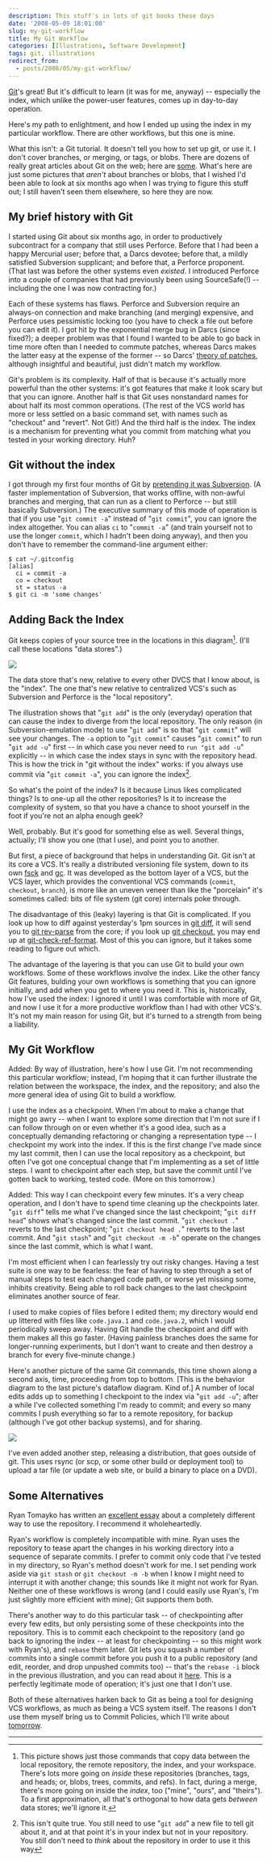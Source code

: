 ```yaml
---
description: This stuff's in lots of git books these days
date: '2008-05-09 18:01:00'
slug: my-git-workflow
title: My Git Workflow
categories: [Illustrations, Software Development]
tags: git, illustrations
redirect_from:
  - posts/2008/05/my-git-workflow/
---
```


[Git](http://git.or.cz/)'s great!  But it's difficult to learn (it was for me, anyway) -- especially the index, which unlike the power-user features, comes up in day-to-day operation.

Here's my path to enlightment, and how I ended up using the index in my particular workflow.  There are other workflows, but this one is mine.

<!-- more -->

What this isn't: a Git tutorial.  It doesn't tell you how to set up git, or use it. I don't cover branches, or merging, or tags, or blobs.  There are dozens of really great articles about Git on the web; here are [some](http://del.icio.us/osteele/git).  What's here are just some pictures that _aren't_ about branches or blobs, that I wished I'd been able to look at six months ago when I was trying to figure this stuff out; I still haven't seen them elsewhere, so here they are now.

## My brief history with Git

I started using Git about six months ago, in order to productively subcontract for a company that still uses Perforce.  Before that I had been a happy Mercurial user; before that, a Darcs devotee; before that, a mildly satisfied Subversion supplicant; and before that, a Perforce proponent.  (That last was before the other systems even _existed_.  I introduced Perforce into a couple of companies that had previously been using SourceSafe(!) -- including the one I was now contracting for.)

Each of these systems has flaws. Perforce and Subversion require an always-on connection and make branching (and merging) expensive, and Perforce uses pessimistic locking too (you have to check a file out before you can edit it).  I got hit by the exponential merge bug in Darcs (since fixed?); a deeper problem was that I found I wanted to be able to go back in time more often than I needed to commute patches, whereas Darcs makes the latter easy at the expense of the former -- so Darcs' [theory of patches](http://darcs.net/manual/node8.html#Patch), although insightful and beautiful, just didn't match my workflow.

Git's problem is its complexity.  Half of that is because it's actually more powerful than the other systems: it's got features that make it look scary but that you can ignore.  Another half is that Git uses nonstandard names for about half its most common operations.  (The rest of the VCS world has more or less settled on a basic command set, with names such as "checkout" and "revert".  Not Git!)  And the third half is the index.  The index is a mechanism for preventing what you commit from matching what you tested in your working directory.  Huh?

## Git without the index

I got through my first four months of Git by [pretending it was Subversion](http://git.or.cz/course/svn.html). (A faster implementation of Subversion, that works offline, with non-awful branches and merging, that can run as a client to Perforce -- but still basically Subversion.)  The executive summary of this mode of operation is that if you use "`git commit -a`" instead of "`git commit`", you can ignore the index altogether.  You can alias `ci` to "`commit -a`" (and train yourself not to use the longer `commit`, which I hadn't been doing anyway), and then you don't have to remember the command-line argument either:

    $ cat ~/.gitconfig
    [alias]
      ci = commit -a
      co = checkout
      st = status -a
    $ git ci -m 'some changes'

## Adding Back the Index

Git keeps copies of your source tree in the locations in this diagram[^1].  (I'll call these locations "data stores".)

![](http://images.osteele.com/2008/git-transport.png)

The data store that's new, relative to every other DVCS that I know about, is the "index".  The one that's new relative to centralized VCS's such as Subversion and Perforce is the "local repository".

The illustration shows that "`git add`" is the only (everyday) operation that can cause the index to diverge from the local repository.  The only reason (in Subversion-emulation mode) to use "`git add`" is so that "`git commit`" will see your changes.  The `-a` option to "`git commit`" causes "`git commit`" to run "`git add -u`" first -- in which case you never need to `run "git add -u`" explicitly -- in which case the index stays in sync with the repository head.  This is how the trick in "git without the index" works: if you always use commit via "`git commit -a`", you can ignore the index[^2].

So what's the point of the index?  Is it because Linus likes complicated things?  Is to one-up all the other repositories?  Is it to increase the complexity of system, so that you have a chance to shoot yourself in the foot if you're not an alpha enough geek?

Well, probably.  But it's good for something else as well.  Several things, actually; I'll show you one (that I use), and point you to another.

But first, a piece of background that helps in understanding Git.  Git isn't at its core a VCS.  It's really a distributed versioning file system, down to its own [fsck](http://www.kernel.org/pub/software/scm/git/docs/git-fsck.html) and [gc](http://www.kernel.org/pub/software/scm/git/docs/git-gc.html).  It was developed as the bottom layer of a VCS, but the VCS  layer, which provides the conventional VCS commands (`commit`, `checkout`, `branch`), is more like an uneven veneer than like the "porcelain" it's sometimes called: bits of file system (git core) internals poke through.

The disadvantage of this (leaky) layering is that Git is complicated.  If you look up how to diff against yesterday's 1pm sources in [git diff](http://www.kernel.org/pub/software/scm/git/docs/git-diff.html), it will send you to [git rev-parse](http://www.kernel.org/pub/software/scm/git/docs/git-rev-parse.html) from the core; if you look up [git checkout](http://www.kernel.org/pub/software/scm/git/docs/git-checkout.html), you may end up at [git-check-ref-format](http://www.kernel.org/pub/software/scm/git/docs/git-check-ref-format.html).  Most of this you can ignore, but it takes some reading to figure out which.

The advantage of the layering is that you can use Git to build your own workflows.  Some of these workflows involve the index.  Like the other fancy Git features, bulding your own workflows is something that you can ignore initially, and add when you get to where you need it.  This is, historically, how I've used the index: I ignored it until I was comfortable with more of Git, and now I use it for a more productive workflow than I had with other VCS's.  It's not my main reason for using Git, but it's turned to a strength from being a liability.

## My Git Workflow

Added: By way of illustration, here's how I use Git.  I'm not recommending this particular workflow; instead, I'm hoping that it can further illustrate the relation between the workspace, the index, and the repository; and also the more general idea of using Git to build a workflow.

I use the index as a checkpoint.  When I'm about to make a change that might go awry -- when I want to explore some direction that I'm not sure if I can follow through on or even whether it's a good idea, such as a conceptually demanding refactoring or changing a representation type -- I checkpoint my work into the index.  If this is the first change I've made since my last commit, then I can use the local repository as a checkpoint, but often I've got one conceptual change that I'm implementing as a set of little steps. I want to checkpoint after each step, but save the commit until I've gotten back to working, tested code.  (More on this tomorrow.)

Added: This way I can checkpoint every few minutes.  It's a very cheap operation, and I don't have to spend time cleaning up the checkpoints later.  "`git diff`" tells me what I've changed since the last checkpoint; "`git diff head`" shows what's changed since the last commit.  "`git checkout .`" reverts to the last checkpoint; "`git checkout head .`" reverts to the last commit.  And "`git stash`" and "`git checkout -m -b`" operate on the changes since the last commit, which is what I want.

I'm most efficient when I can fearlessly try out risky changes.  Having a test suite is one way to be fearless: the fear of having to step through a set of manual steps to test each changed code path, or worse yet missing some, inhibits creativity.  Being able to roll back changes to the last checkpoint eliminates another source of fear.

I used to make copies of files before I edited them; my directory would end up littered with files like `code.java.1` and `code.java.2`, which I would periodically sweep away.  Having Git handle the checkpoint and diff with them makes all this go faster.  (Having painless branches does the same for longer-running experiments, but I don't want to create and then destroy a branch for every five-minute change.)

Here's another picture of the same Git commands, this time shown along a second axis, time, proceeding from top to bottom. [This is the behavior diagram to the last picture's dataflow diagram.  Kind of.]  A number of local edits adds up to something I checkpoint to the index via "`git add -u`"; after a while I've collected something I'm ready to commit; and every so many commits I push everything so far to a remote repository, for backup (although I've got other backup systems), and for sharing.

![](http://images.osteele.com/2008/git-workflow.png)

I've even added another step, releasing a distribution, that goes outside of git.  This uses rsync (or scp, or some other build or deployment tool) to upload a tar file (or update a web site, or build a binary to place on a DVD).

## Some Alternatives

Ryan Tomayko has written an [excellent essay](http://tomayko.com/writings/the-thing-about-git) about a completely different way to use the repository.  I recommend it wholeheartedly.

Ryan's workflow is completely incompatible with mine.  Ryan uses the repository to tease apart the changes in his working directory into a sequence of separate commits.  I prefer to commit only code that I've tested in my directory, so Ryan's method doesn't work for me.  I set pending work aside via `git stash` or `git checkout -m -b` when I know I might need to interrupt it with another change; this sounds like it might not work for Ryan.  Neither one of these workflows is wrong (and I could easily use Ryan's, I'm just slightly more efficient with mine); Git supports them both.

There's another way to do this particular task -- of checkpointing after every few edits, but only persisting some of these checkpoints into the repository.  This is to commit each checkpoint to the repository (and go back to ignoring the index -- at least for checkpointing -- so this might work with Ryan's), and `rebase` them later.  Git lets you squash a number of commits into a single commit before you push it to a public repository (and edit, reorder, and drop unpushed commits too) -- that's the `rebase -i` block in the previous illustration, and you can read about it [here](http://blog.moertel.com/articles/2007/12/10/how-i-stopped-missing-darcs-and-started-loving-git).  This is a perfectly legitimate mode of operation; it's just one that I don't use.

Both of these alternatives harken back to Git as being a tool for designing VCS workflows, as much as being a VCS system itself.  The reasons I don't use them myself bring us to Commit Policies, which I'll write about [tomorrow](/2008/05/commit-policies).

---

[^1]: This picture shows just those commands that copy data between the local repository, the remote repository, the index, and your workspace.  There's lots more going on _inside_ these repositories (branches, tags, and heads; or, blobs, trees, commits, and refs).  In fact, during a merge, there's more going on inside the _index_, too ("mine", "ours", and "theirs").  To a first approximation, all that's orthogonal to how data gets _between_ data stores; we'll ignore it.

[^2]: This isn't quite true.  You still need to use "`git add`" a new file to tell git about it, and at that point it's in your index but not in your repository.  You still don't need to _think_ about the repository in order to use it this way

